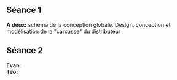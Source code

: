 ## Séance 1
**A deux:** schéma de la conception globale. Design, conception et modélisation de la "carcasse" du distributeur

## Séance 2
**Evan:**  
**Téo:**  
